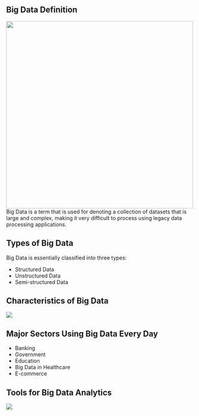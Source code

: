 ## Big Data Definition
<img src="https://intellipaat.com/blog/wp-content/uploads/2015/07/Big-Data.gif" height=500px width=500px>
Big Data is a term that is used for denoting a collection of datasets that is large and complex, making it very difficult to process using legacy data processing applications.

## Types of Big Data
Big Data is essentially classified into three types:
- Structured Data
- Unstructured Data
- Semi-structured Data

## Characteristics of Big Data
![](https://intellipaat.com/blog/wp-content/uploads/2015/07/V5new-01-01.jpg)


## Major Sectors Using Big Data Every Day
- Banking
- Government
- Education
- Big Data in Healthcare
- E-commerce


## Tools for Big Data Analytics
![](https://intellipaat.com/blog/wp-content/uploads/2015/07/3.jpg)
